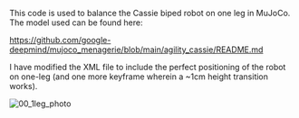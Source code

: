 This code is used to balance the Cassie biped robot on one leg in MuJoCo. The model used can be found here: 

https://github.com/google-deepmind/mujoco_menagerie/blob/main/agility_cassie/README.md

I have modified the XML file to include the perfect positioning of the robot on one-leg (and one more keyframe wherein a ~1cm height transition works).

![00_1leg_photo](https://github.com/user-attachments/assets/0035d3b9-217a-40bf-9487-f7a29fa71cc9)
